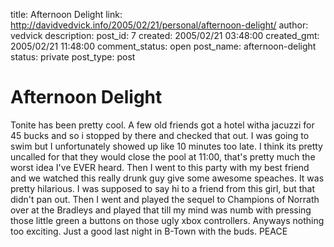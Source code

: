 title: Afternoon Delight
link: http://davidvedvick.info/2005/02/21/personal/afternoon-delight/
author: vedvick
description: 
post_id: 7
created: 2005/02/21 03:48:00
created_gmt: 2005/02/21 11:48:00
comment_status: open
post_name: afternoon-delight
status: private
post_type: post

# Afternoon Delight

Tonite has been pretty cool. A few old friends got a hotel witha jacuzzi for 45 bucks and so i stopped by there and checked that out. I was going to swim but I unfortunately showed up like 10 minutes too late. I think its pretty uncalled for that they would close the pool at 11:00, that's pretty much the worst idea I've EVER heard. Then I went to this party with my best friend and we watched this really drunk guy give some awesome speaches. It was pretty hilarious. I was supposed to say hi to a friend from this girl, but that didn't pan out. Then I went and played the sequel to Champions of Norrath over at the Bradleys and played that till my mind was numb with pressing those little green a buttons on those ugly xbox controllers. Anyways nothing too exciting. Just a good last night in B-Town with the buds. PEACE